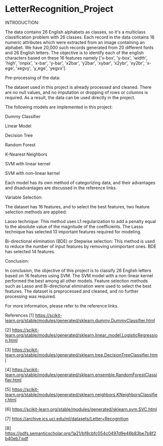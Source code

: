# LetterRecognition_Project
INTRODUCTION:  

The data contains 26 English alphabets as classes, so it's a multiclass classification problem with 26 classes. Each record in the data contains 16 numeric attributes which were extracted from an image containing an alphabet. We have 20,000 such records generated from 20 different fonts and 26 English letters.
The objective is to identify each of the english characters based on these 16 features namely ['x-box', 'y-box', 'width', 'high', 'onpix', 'x-bar', 'y-bar', 'x2bar', 'y2bar', 'xybar', 'x2ybr', 'xy2br', 'x-ege', 'xegvy', 'y_ege', 'yegvx']. 

Pre-processing of the data:

The dataset used in this project is already processed and cleaned. There are no null values, and no imputation or dropping of rows or columns is required. As a result, the data can be used directly in the project.

The following models are implemented in this project:

Dummy Classifier

Linear Model

Decision Tree

Random Forest

K-Nearest Neighbors

SVM with linear kernel

SVM with non-linear kernel

Each model has its own method of categorizing data, and their advantages and disadvantages are discussed in the reference links.

Variable Selection:


The dataset has 16 features, and to select the best features, two feature selection methods are applied:

Lasso technique: This method uses L1 regularization to add a penalty equal to the absolute value of the magnitude of the coefficients. The Lasso technique has selected 13 important features required for modeling.

Bi-directional elimination (BDE) or Stepwise selection: This method is used to reduce the number of input features by removing unimportant ones. BDE has selected 14 features.

Conclusion:


In conclusion, the objective of this project is to classify 26 English letters based on 16 features using SVM. The SVM model with a non-linear kernel performed the best among all other models. Feature selection methods such as Lasso and Bi-directional elimination were used to select the best features. The dataset is preprocessed and cleaned, and no further processing was required.

For more information, please refer to the reference links.

References
[1] https://scikit-learn.org/stable/modules/generated/sklearn.dummy.DummyClassifier.html

[2] https://scikit-learn.org/stable/modules/generated/sklearn.linear_model.LogisticRegression.html

[3] https://scikit-learn.org/stable/modules/generated/sklearn.tree.DecisionTreeClassifier.html

[4] https://scikit-learn.org/stable/modules/generated/sklearn.ensemble.RandomForestClassifier.html

[5] https://scikit-learn.org/stable/modules/generated/sklearn.neighbors.KNeighborsClassifier.html

[6] https://scikit-learn.org/stable/modules/generated/sklearn.svm.SVC.html

[7] https://archive.ics.uci.edu/ml/datasets/Letter+Recognition

[8] https://pdfs.semanticscholar.org/1a21/bf8cbfc054c0497d9e46b83be7b8f2b40eb7.pdf
